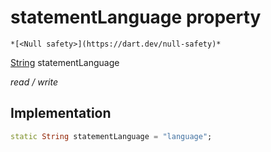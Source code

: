 


# statementLanguage property




    *[<Null safety>](https://dart.dev/null-safety)*


[String](https://api.flutter.dev/flutter/dart-core/String-class.html) statementLanguage
  
_read / write_






## Implementation

```dart
static String statementLanguage = "language";


```








